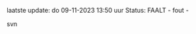 laatste update: 
do 09-11-2023 13:50   uur 
Status: FAALT - fout - 
<div class="service R">svn</div>